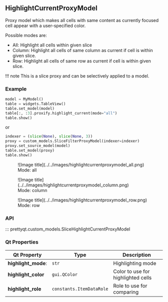 ## HighlightCurrentProxyModel

Proxy model which makes all cells with same content as currently focused cell appear with a user-specified color.

Possible modes are:
- All: Highlight all cells within given slice
- Column: Highlight all cells of same column as current if cell is within given slice.
- Row: Highlight all cells of same row as current if cell is within given slice.

!!! note
    This is a slice proxy and can be selectively applied to a model.

### Example

```py
model = MyModel()
table = widgets.TableView()
table.set_model(model)
table[:, :3].proxify.highlight_current(mode="all")
table.show()
```

or

```py
indexer = (slice(None), slice(None, 3))
proxy = custom_models.SliceFilterProxyModel(indexer=indexer)
proxy.set_source_model(model)
table.set_model(proxy)
table.show()
```

<figure markdown>
  ![Image title](../../images/highlightcurrentproxymodel_all.png)
  <figcaption>Mode: all</figcaption>
</figure>

<figure markdown>
  ![Image title](../../images/highlightcurrentproxymodel_column.png)
  <figcaption>Mode: column</figcaption>
</figure>

<figure markdown>
  ![Image title](../../images/highlightcurrentproxymodel_row.png)
  <figcaption>Mode: row</figcaption>
</figure>

### API

::: prettyqt.custom_models.SliceHighlightCurrentProxyModel

### Qt Properties

| Qt Property         | Type                     | Description                        |
| --------------------|--------------------------| -----------------------------------|
| **highlight_mode**: | `str`                    | Highlighting mode                  |
| **highlight_color** | `gui.QColor`             | Color to use for highlighted cells |
| **highlight_role**  | `constants.ItemDataRole` | Role to use for comparing          |

